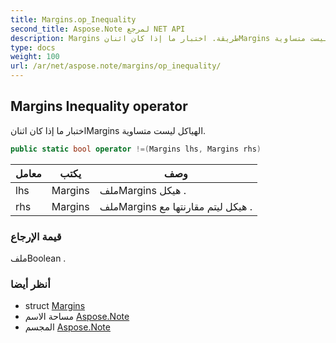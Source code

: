 ```yaml
---
title: Margins.op_Inequality
second_title: Aspose.Note لمرجع NET API
description: Margins طريقة. اختبار ما إذا كان اثنانMargins الهياكل ليست متساوية.
type: docs
weight: 100
url: /ar/net/aspose.note/margins/op_inequality/
---
```

## Margins Inequality operator

اختبار ما إذا كان اثنانMargins الهياكل ليست متساوية.

```csharp
public static bool operator !=(Margins lhs, Margins rhs)
```

| معامل | يكتب | وصف |
| --- | --- | --- |
| lhs | Margins | ملفMargins هيكل . |
| rhs | Margins | ملفMargins هيكل ليتم مقارنتها مع . |

### قيمة الإرجاع

ملفBoolean .

### أنظر أيضا

* struct [Margins](../)
* مساحة الاسم [Aspose.Note](../../margins/)
* المجسم [Aspose.Note](../../../)


